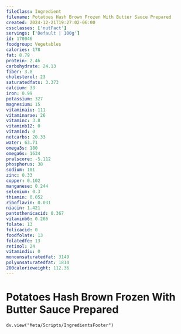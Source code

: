 ```yaml
---
fileClass: Ingredient
filename: Potatoes Hash Brown Frozen With Butter Sauce Prepared
created: 2024-12-21T19:27:02-06:00
cssclasses: ['nutFact']
servings: ['Default | 100g']
id: 170046
foodgroup: Vegetables
calories: 178
fat: 8.79
protein: 2.46
carbohydrate: 24.13
fiber: 3.8
cholesterol: 23
saturatedfats: 3.373
calcium: 33
iron: 0.99
potassium: 327
magnesium: 15
vitaminaiu: 111
vitaminarae: 26
vitaminc: 3.8
vitaminb12: 0
vitamind: 0
netcarbs: 20.33
water: 63.71
omega3s: 180
omega6s: 1634
pralscore: -5.112
phosphorus: 38
sodium: 101
zinc: 0.33
copper: 0.102
manganese: 0.244
selenium: 0.3
thiamin: 0.052
riboflavin: 0.031
niacin: 1.421
pantothenicacid: 0.367
vitaminb6: 0.266
folate: 13
folicacid: 0
foodfolate: 13
folatedfe: 13
retinol: 24
vitamindiu: 0
monounsaturatedfat: 3149
polyunsaturatedfat: 1814
200calorieweight: 112.36
---
```


# Potatoes Hash Brown Frozen With Butter Sauce Prepared

```dataviewjs
dv.view("Meta/Scripts/IngredientsFooter")
```